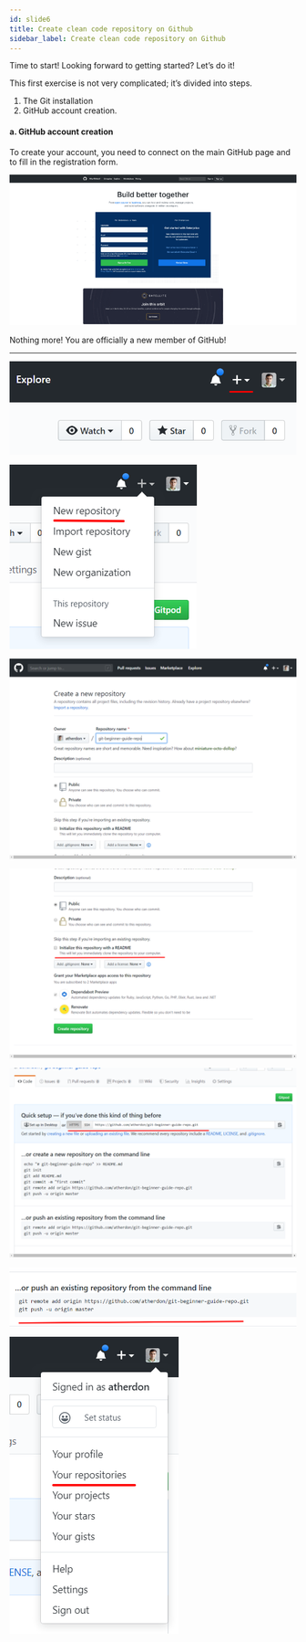 ```yaml
---
id: slide6
title: Create clean code repository on Github
sidebar_label: Create clean code repository on Github
---
```



Time to start!
Looking forward to getting started?
Let’s do it!

This first exercise is not very complicated; it’s divided into  steps.
1) The Git installation
2) GitHub account creation.

#### a. GitHub account creation

To create your account, you need to connect on the main GitHub page and to fill in the registration form.


![xxx](https://raw.githubusercontent.com/ChickenKyiv/awesome-git-article/master/img/b-02-github-signin.png)

Nothing more! You are officially a new member of GitHub!



<!--
![xxx](https://raw.githubusercontent.com/ChickenKyiv/awesome-git-article/master/img/01-created-repository-help.png)
![xxx](https://raw.githubusercontent.com/ChickenKyiv/awesome-git-article/master/img/02-github-new-repository-dropdown.png)
![xxx](https://raw.githubusercontent.com/ChickenKyiv/awesome-git-article/master/img/04-github-empty-repository.png)
![xxx](https://raw.githubusercontent.com/ChickenKyiv/awesome-git-article/master/img/06-create-new-repository-form.png) -->


---






![xxx](https://raw.githubusercontent.com/ChickenKyiv/awesome-git-article/master/img/003/001-plus-icon.png)

![xxx](https://raw.githubusercontent.com/ChickenKyiv/awesome-git-article/master/img/003/002-new-repo-dropdown.png)

![xxx](https://raw.githubusercontent.com/ChickenKyiv/awesome-git-article/master/img/003/003-new-repo-form.png)

![xxx](https://raw.githubusercontent.com/ChickenKyiv/awesome-git-article/master/img/003/004-readme-checkbox.png)

![xxx](https://raw.githubusercontent.com/ChickenKyiv/awesome-git-article/master/img/003/005-HTTPS-address.png)

![xxx](https://raw.githubusercontent.com/ChickenKyiv/awesome-git-article/master/img/003/006-commit-locally.png)

![xxx](https://raw.githubusercontent.com/ChickenKyiv/awesome-git-article/master/img/003/007-profile-username.png)








<!--

![xxx](https://raw.githubusercontent.com/ChickenKyiv/awesome-git-article/master/img/b-03-new-repo-drowpdown.png)
![xxx](https://raw.githubusercontent.com/ChickenKyiv/awesome-git-article/master/img/b-04-new-repository-dropdown.png)

![xxx](https://raw.githubusercontent.com/ChickenKyiv/awesome-git-article/master/img/b-05-new-repo-form.png)
![xxx](https://raw.githubusercontent.com/ChickenKyiv/awesome-git-article/master/img/b-06-profile-dropdown.png)




![xxx](https://raw.githubusercontent.com/ChickenKyiv/awesome-git-article/master/img/b-07-empty-repository.png) -->
